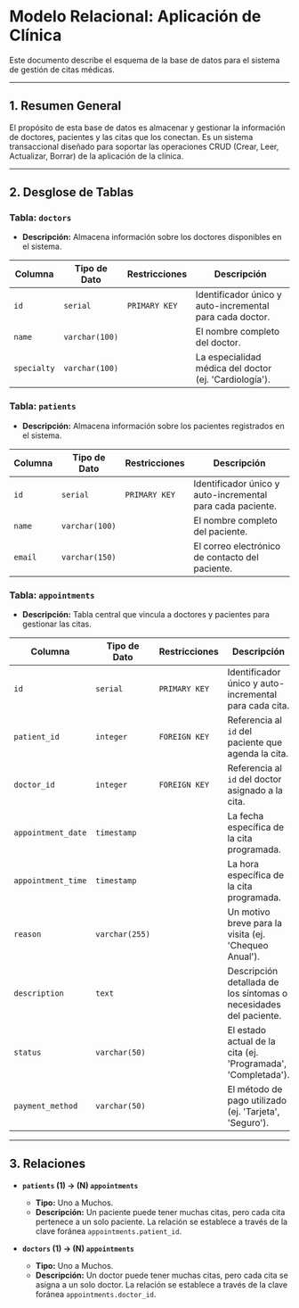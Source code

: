 
# Modelo Relacional: Aplicación de Clínica

Este documento describe el esquema de la base de datos para el sistema de gestión de citas médicas.

---

## 1. Resumen General

El propósito de esta base de datos es almacenar y gestionar la información de doctores, pacientes y las citas que los conectan. Es un sistema transaccional diseñado para soportar las operaciones CRUD (Crear, Leer, Actualizar, Borrar) de la aplicación de la clínica.

---

## 2. Desglose de Tablas

### Tabla: `doctors`
- **Descripción:** Almacena información sobre los doctores disponibles en el sistema.

| Columna | Tipo de Dato | Restricciones | Descripción |
|---|---|---|---|
| `id` | `serial` | `PRIMARY KEY` | Identificador único y auto-incremental para cada doctor. |
| `name` | `varchar(100)` | | El nombre completo del doctor. |
| `specialty` | `varchar(100)` | | La especialidad médica del doctor (ej. 'Cardiología'). |

### Tabla: `patients`
- **Descripción:** Almacena información sobre los pacientes registrados en el sistema.

| Columna | Tipo de Dato | Restricciones | Descripción |
|---|---|---|---|
| `id` | `serial` | `PRIMARY KEY` | Identificador único y auto-incremental para cada paciente. |
| `name` | `varchar(100)` | | El nombre completo del paciente. |
| `email` | `varchar(150)` | | El correo electrónico de contacto del paciente. |

### Tabla: `appointments`
- **Descripción:** Tabla central que vincula a doctores y pacientes para gestionar las citas.

| Columna | Tipo de Dato | Restricciones | Descripción |
|---|---|---|---|
| `id` | `serial` | `PRIMARY KEY` | Identificador único y auto-incremental para cada cita. |
| `patient_id` | `integer` | `FOREIGN KEY` | Referencia al `id` del paciente que agenda la cita. |
| `doctor_id` | `integer` | `FOREIGN KEY` | Referencia al `id` del doctor asignado a la cita. |
| `appointment_date` | `timestamp` | | La fecha específica de la cita programada. |
| `appointment_time` | `timestamp` | | La hora específica de la cita programada. |
| `reason` | `varchar(255)` | | Un motivo breve para la visita (ej. 'Chequeo Anual'). |
| `description` | `text` | | Descripción detallada de los síntomas o necesidades del paciente. |
| `status` | `varchar(50)` | | El estado actual de la cita (ej. 'Programada', 'Completada'). |
| `payment_method` | `varchar(50)` | | El método de pago utilizado (ej. 'Tarjeta', 'Seguro'). |

---

## 3. Relaciones

- **`patients` (1) -> (N) `appointments`**
  - **Tipo:** Uno a Muchos.
  - **Descripción:** Un paciente puede tener muchas citas, pero cada cita pertenece a un solo paciente. La relación se establece a través de la clave foránea `appointments.patient_id`.

- **`doctors` (1) -> (N) `appointments`**
  - **Tipo:** Uno a Muchos.
  - **Descripción:** Un doctor puede tener muchas citas, pero cada cita se asigna a un solo doctor. La relación se establece a través de la clave foránea `appointments.doctor_id`.
